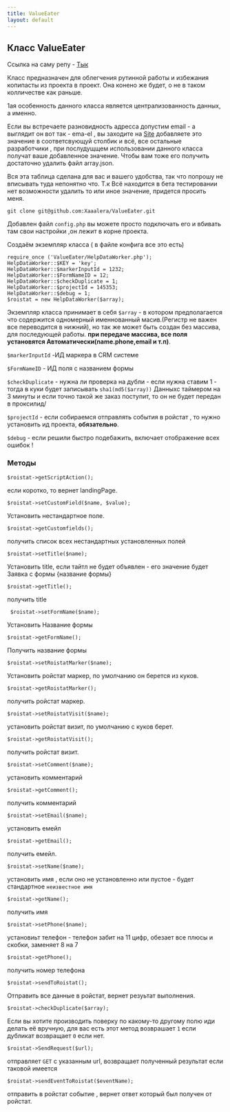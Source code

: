 ```yaml
---
title: ValueEater
layout: default
---
```

## Класс ValueEater ##
<p>Ссылка на  саму репу - <a href="https://github.com/Xaaalera/ValueEater">Тык</a></p>
<p>Класс предназначен для облегчения рутинной работы  и избежания копипасты из проекта в проект. Она конено же будет, о не в таком колличестве как раньше.</p>  
<p>1ая особенность данного класса является централизованность данных, а именно.</p>
<p>
Если вы встречаете  разновидность адресса допустим email  -
 а выглядит он вот так - ema-el , вы заходите на  
<a href="http://coolcodebro.ru/">Site</a>
добавляете это значение  в соответсвующуй столбик и всё, все остальные разработчики ,
 при послудущщем
использовании данного класса  получат ваше добавленное значение.
 Чтобы вам тоже его получить достаточно удалить файл array.json. 
</p> 
<p>
Вся эта таблица сделана для вас и вашего удобства, так что попрошу не 
вписывать туда непонятно что. Т.к Всё находится в бета тестировании
нет возможности удалить то или иное значение, придется просить меня.
</p>

```
git clone git@github.com:Xaaalera/ValueEater.git
```

Добавлен файл `config.php` вы можете просто подключать его  и вбивать там свои настройки ,он лежит в корне проекта.

Cоздаём экземпляр класса  ( в файле конфига все это есть)

``` 
require_once ('ValueEater/HelpDataWorker.php'); 
HelpDataWorker::$KEY = 'key';
HelpDataWorker::$markerInputId = 1232;
HelpDataWorker::$FormNameID = 12;
HelpDataWorker::$checkDuplicate = 1;
HelpDataWorker::$projectId = 145353;
HelpDataWorker::$debug = 1;
$roistat = new HelpDataWorker($array); 

```

Экземпляр класса принимает в себя `$array` -  в котором предполагается что содержится одномерный именнованный масив.(Регистр не важен
все переводится в нижний), но так же может быть создан без  массива, для последующей работы. **при передаче массива, все поля установятся Автоматически(name.phone,email и т.п)**.

`$markerInputId` -ИД маркера в CRM системе

`$FormNameID` - ИД поля с названием формы

`$checkDuplicate` - нужна ли проверка на дубли - если нужна ставим 1 -  тогда в куки будет записывать `sha1(md5($array))`
Данныхс таймером на 3 минуты и если точно такой же заказ поступит, то он не будет передан в проксилид/

`$projectId` - если собираемся отправлять события в ройстат  , то нужно установить ид проекта, **обязательно**. 

`$debug` - если решили быстро подебажить, включает отображение всех ошибок !
### Методы ###

```
$roistat->getScriptAction();
```
если коротко, то вернет landingPage.

```
$roistat->setCustomField($name, $value);
```
Установить нестандартное поле.

```
$roistat->getCustomfields();
```
получить список всех  нестандартных установленных полей


```
$roistat->setTitle($name);
```
Установить title, если тайтл не будет объявлен - его значение будет Заявка с формы {название формы}

```
$roistat->getTitle();
```
получить title


```
 $roistat->setFormName($name);
 ```
Установить Название формы 

```
$roistat->getFormName();
```
Получить название формы 
```
$roistat->setRoistatMarker($name);
```
Установить ройстат маркер, по умолчанию он берется из куков.

```
$roistat->getRoistatMarker();
```
получить ройстат маркер.
```
$roistat->setRoistatVisit($name);
```
установить ройстат визит, по умолчанию с куков берет.

```
$roistat->getRoistatVisit();
```
получить ройстат визит.

```
$roistat->setComment($name);
```
установить комментарий 


```
$roistat->getComment();
```
получить комментарий


```
$roistat->setEmail($name);
```
установить емейл


```
$roistat->getEmail();
```
получить емейл.


```
$roistat->setName($name);
```
установить имя , если оно не установленно или пустое - будет  стандартное `неизвестное имя`


```
$roistat->getName();
```
получить имя 


```
$roistat->setPhone($name);
```
установиьт телефон  - телефон забит на 11 цифр, обезает все плюсы и  скобки, заменяет 8 на 7


```
$roistat->getPhone();
```
получить номер телефона

```
$roistat->sendToRoistat();
```
Отправить все данные в ройстат, вернет резуьтат выполнения.

```
$roistat->checkDuplicate($array);
```
Если вы хотите производить поверку  по какому-то другому полю иди делать её вручную, для вас есть этот метод
возврашает `1` если дубликат возвращает `0` если нет.

```
$roistat->SendRequest($url);
```
отправляет `GET` c указанным url, возвращает  полученный результат если таковой имеется 

```
$roistat->sendEventToRoistat($eventName);
```
отправить в ройстат событие , вернет ответ который был получен от ройстат.

